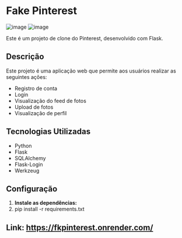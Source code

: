 # Fake Pinterest
![image](https://github.com/Lucasapn2/FakePinterest/assets/129186705/5cecc9a0-b61b-4970-b9e7-3261deb41759)
![image](https://github.com/Lucasapn2/FakePinterest/assets/129186705/62c03728-9f4e-4de4-9b6a-64c1c213599d)


Este é um projeto de clone do Pinterest, desenvolvido com Flask.

## Descrição

Este projeto é uma aplicação web que permite aos usuários realizar as seguintes ações:

- Registro de conta
- Login
- Visualização do feed de fotos
- Upload de fotos
- Visualização de perfil

## Tecnologias Utilizadas

- Python
- Flask
- SQLAlchemy
- Flask-Login
- Werkzeug

## Configuração

1. **Instale as dependências:**
2. pip install -r requirements.txt


## Link: https://fkpinterest.onrender.com/
